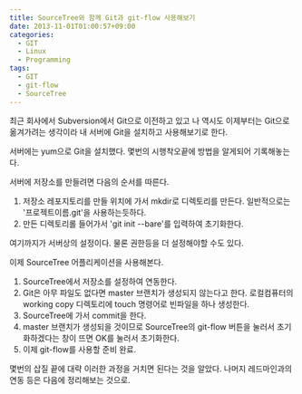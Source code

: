 ```yaml
---
title: SourceTree와 함께 Git과 git-flow 사용해보기
date: 2013-11-01T01:00:57+09:00
categories:
  - GIT
  - Linux
  - Programming
tags:
  - GIT
  - git-flow
  - SourceTree
---
```

최근 회사에서 Subversion에서 Git으로 이전하고 있고 나 역시도 이제부터는 Git으로 옮겨가려는 생각이라 내 서버에 Git을 설치하고 사용해보기로 한다.

서버에는 yum으로 Git을 설치했다. 몇번의 시행착오끝에 방법을 알게되어 기록해놓는다.

서버에 저장소를 만들려면 다음의 순서를 따른다.

  1. 저장소 레포지토리를 만들 위치에 가서 mkdir로 디렉토리를 만든다. 일반적으로는 '프로젝트이름.git'을 사용하는듯하다.
  2. 만든 디렉토리롤 들어가서 'git init --bare'를 입력하여 초기화한다.

여기까지가 서버상의 설정이다. 물론 권한등을 더 설정해야할 수도 있다.

이제 SourceTree 어플리케이션을 사용해본다.

  1. SourceTree에서 저장소를 설정하여 연동한다.
  2. Git은 아무 파일도 없다면 master 브랜치가 생성되지 않는다고 한다. 로컬컴퓨터의 working copy 디렉토리에 touch 명령어로 빈파일을 하나 생성한다.
  3. SourceTree에 가서 commit을 한다.
  4. master 브랜치가 생성되을 것이므로 SourceTree의 git-flow 버튼을 눌러서 초기화하겠다는 창이 뜨면 OK를 눌러서 초기화한다.
  5. 이제 git-flow를 사용할 준비 완료.

몇번의 삽질 끝에 대략 이러한 과정을 거치면 된다는 것을 알았다. 나머지 레드마인과의 연동 등은 다음에 정리해보는 것으로.

